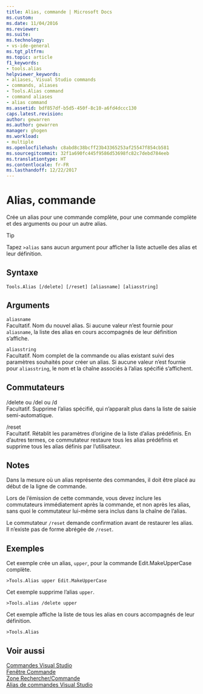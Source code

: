 ```yaml
---
title: Alias, commande | Microsoft Docs
ms.custom: 
ms.date: 11/04/2016
ms.reviewer: 
ms.suite: 
ms.technology:
- vs-ide-general
ms.tgt_pltfrm: 
ms.topic: article
f1_keywords:
- tools.alias
helpviewer_keywords:
- aliases, Visual Studio commands
- commands, aliases
- Tools.Alias command
- command aliases
- alias command
ms.assetid: bdf857df-b5d5-450f-8c10-a6fd4dccc130
caps.latest.revision: 
author: gewarren
ms.author: gewarren
manager: ghogen
ms.workload:
- multiple
ms.openlocfilehash: c8abd8c38bcff23b43365253af25547f854cb581
ms.sourcegitcommit: 32f1a690fc445f9586d53698fc82c7debd784eeb
ms.translationtype: HT
ms.contentlocale: fr-FR
ms.lasthandoff: 12/22/2017
---
```

# <a name="alias-command"></a>Alias, commande
Crée un alias pour une commande complète, pour une commande complète et des arguments ou pour un autre alias.  
  
> [!TIP]
>  Tapez `>alias` sans aucun argument pour afficher la liste actuelle des alias et leur définition.  
  
## <a name="syntax"></a>Syntaxe  
  
```  
Tools.Alias [/delete] [/reset] [aliasname] [aliasstring]  
```  
  
## <a name="arguments"></a>Arguments  
 `aliasname`  
 Facultatif. Nom du nouvel alias. Si aucune valeur n’est fournie pour `aliasname`, la liste des alias en cours accompagnés de leur définition s’affiche.  
  
 `aliasstring`  
 Facultatif. Nom complet de la commande ou alias existant suivi des paramètres souhaités pour créer un alias. Si aucune valeur n’est fournie pour `aliasstring`, le nom et la chaîne associés à l’alias spécifié s’affichent.  
  
## <a name="switches"></a>Commutateurs  
 /delete ou /del ou /d  
 Facultatif. Supprime l’alias spécifié, qui n’apparaît plus dans la liste de saisie semi-automatique.  
  
 /reset  
 Facultatif. Rétablit les paramètres d’origine de la liste d’alias prédéfinis. En d’autres termes, ce commutateur restaure tous les alias prédéfinis et supprime tous les alias définis par l’utilisateur.  
  
## <a name="remarks"></a>Notes  
 Dans la mesure où un alias représente des commandes, il doit être placé au début de la ligne de commande.  
  
 Lors de l’émission de cette commande, vous devez inclure les commutateurs immédiatement après la commande, et non après les alias, sans quoi le commutateur lui-même sera inclus dans la chaîne de l’alias.  
  
 Le commutateur `/reset` demande confirmation avant de restaurer les alias. Il n’existe pas de forme abrégée de `/reset`.  
  
## <a name="examples"></a>Exemples  
 Cet exemple crée un alias, `upper`, pour la commande Edit.MakeUpperCase complète.  
  
```  
>Tools.Alias upper Edit.MakeUpperCase  
```  
  
 Cet exemple supprime l’alias `upper`.  
  
```  
>Tools.alias /delete upper  
```  
  
 Cet exemple affiche la liste de tous les alias en cours accompagnés de leur définition.  
  
```  
>Tools.Alias  
```  
  
## <a name="see-also"></a>Voir aussi  
 [Commandes Visual Studio](../../ide/reference/visual-studio-commands.md)   
 [Fenêtre Commande](../../ide/reference/command-window.md)   
 [Zone Rechercher/Commande](../../ide/find-command-box.md)   
 [Alias de commandes Visual Studio](../../ide/reference/visual-studio-command-aliases.md)